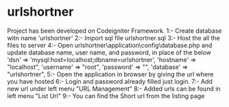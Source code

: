 # urlshortner
Project has been developed on Codeigniter Framework.
1:- Create database witn name 'urlshortner'
2:- Import sql file urlshortner.sql
3:- Host the all the files to server
4:- Open urlshortner\application\config\database.php and update database name, user name, and password, in place of the below
	'dsn'	=> 'mysql:host=localhost;dbname=urlshortner',
	'hostname' => "localhost",
	'username' => "root",
	'password' => "",
	'database' => "urlshortner",
5:- Open the application in browser by giving the url where you have hosted
6:- Login and password already filled just login.
7:- Add new url under left menu "URL Management"
8:- Added urls can be found in left menu "List Url"
9:- You can find the Short url from the listing page
